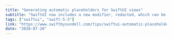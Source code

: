 ```yaml
---
title: "Generating automatic placeholders for SwiftUI views"
subtitle: "SwiftUI now includes a new modifier, redacted, which can be used to automatically generate placeholders for views. In this post, John Sundell provides an example of using this new modifier, and also shows us how we can use the redactionReasons environment variable to implement custom behaviour."
tags: ["swiftui", "swift-5-3"]
link: "https://www.swiftbysundell.com/tips/swiftui-automatic-placeholders/"
date: "2020-07-28"
---
```

